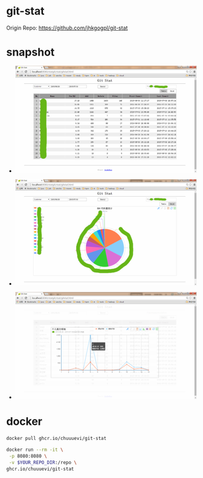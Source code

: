 # git-stat

Origin Repo: https://github.com/jhkgogpl/git-stat

# snapshot

- ![](/docs/git-stat-1.png)

- ![](/docs/git-stat-2.png)

- ![](/docs/git-stat-3.png)

# docker

```bash
docker pull ghcr.io/chuuuevi/git-stat
```

```bash
docker run --rm -it \
 -p 8080:8080 \
 -v $YOUR_REPO_DIR:/repo \ 
ghcr.io/chuuuevi/git-stat 
```
